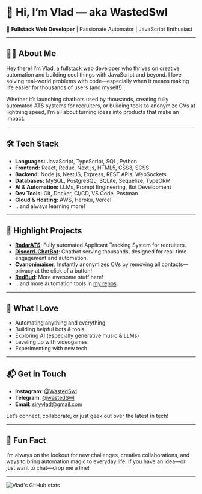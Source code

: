 # 👋 Hi, I’m Vlad — aka **WastedSwl**

🚀 **Fullstack Web Developer** | Passionate Automator | JavaScript Enthusiast

---

## 👨‍💻 About Me

Hey there! I’m Vlad, a fullstack web developer who thrives on creative automation and building cool things with JavaScript and beyond. I love solving real-world problems with code—especially when it means making life easier for thousands of users (and myself!).

Whether it’s launching chatbots used by thousands, creating fully automated ATS systems for recruiters, or building tools to anonymize CVs at lightning speed, I’m all about turning ideas into products that make an impact.

---

## 🛠️ Tech Stack

- **Languages:** JavaScript, TypeScript, SQL, Python
- **Frontend:** React, Redux, Next.js, HTML5, CSS3, SCSS
- **Backend:** Node.js, NestJS, Express, REST APIs, WebSockets
- **Databases:** MySQL, PostgreSQL, SQLite, Sequelize, TypeORM
- **AI & Automation:** LLMs, Prompt Engineering, Bot Development
- **Dev Tools:** Git, Docker, CI/CD, VS Code, Postman
- **Cloud & Hosting:** AWS, Heroku, Vercel
- ...and always learning more!

---

## 🌟 Highlight Projects

- [**RadarATS**](https://github.com/WastedSwl/RadarATS): Fully automated Applicant Tracking System for recruiters.
- [**Discord-ChatBot**](https://github.com/WastedSwl/Discord-ChatBot): Chatbot serving thousands, designed for real-time engagement and automation.
- [**Cvanonimaiser**](https://github.com/WastedSwl/Cvanonimaiser): Instantly anonymizes CVs by removing all contacts—privacy at the click of a button!
- [**RedBud**](https://github.com/WastedSwl/RedBud): More awesome stuff here!
- ...and more automation tools in [my repos](https://github.com/WastedSwl?tab=repositories).

---

## 🤖 What I Love

- Automating anything and everything
- Building helpful bots & tools
- Exploring AI (especially generative music & LLMs)
- Leveling up with videogames
- Experimenting with new tech

---

## 📬 Get in Touch

- **Instagram**: [@WastedSwl](https://instagram.com/WastedSwl)
- **Telegram**: [@wastedSwl](https://t.me/wastedSwl)
- **Email**: siryvlad@gmail.com

Let’s connect, collaborate, or just geek out over the latest in tech!

---

## 🎨 Fun Fact

I’m always on the lookout for new challenges, creative collaborations, and ways to bring automation magic to everyday life. If you have an idea—or just want to chat—drop me a line!

---

![Vlad's GitHub stats](https://github-readme-stats.vercel.app/api?username=WastedSwl&show_icons=true&theme=tokyonight)
